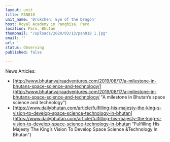 ```yaml
---
layout: unit
title: PAN018
unit_name: 'Drukchen: Eye of the Dragon'
host: Royal Academy in Pangbisa, Paro
location: Paro, Bhutan
thumbnail: "/uploads/2020/03/13/pan018 1.jpg"
email: ''
url: ''
status: Observing
published: false

---
```


News Articles:

* [http://www.bhutanvajraadventures.com/2019/08/17/a-milestone-in-bhutans-space-science-and-technology/](http://www.bhutanvajraadventures.com/2019/08/17/a-milestone-in-bhutans-space-science-and-technology/ "A milestone in Bhutan’s space science and technology")
* [https://www.dailybhutan.com/article/fulfilling-his-majesty-the-king-s-vision-to-develop-space-science-technology-in-bhutan](https://www.dailybhutan.com/article/fulfilling-his-majesty-the-king-s-vision-to-develop-space-science-technology-in-bhutan "Fulfilling His Majesty The King’s Vision To Develop Space Science &Technology In Bhutan")